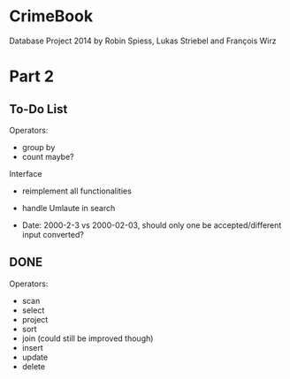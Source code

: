 CrimeBook
=========

Database Project 2014
by Robin Spiess, Lukas Striebel and François Wirz


Part 2
===========

To-Do List
-----------

Operators:
- group by
- count maybe?
 
Interface
- reimplement all functionalities
- handle Umlaute in search

- Date: 2000-2-3 vs 2000-02-03, should only one be accepted/different input converted?


DONE
-----------

Operators:
- scan
- select
- project
- sort
- join (could still be improved though)
- insert
- update
- delete


